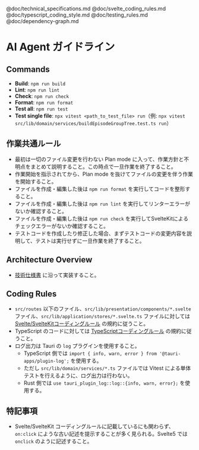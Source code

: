 @doc/technical_specifications.md
@doc/svelte_coding_rules.md
@doc/typescript_coding_style.md
@doc/testing_rules.md
@doc/dependency-graph.md

# AI Agent ガイドライン

## Commands

- **Build**: `npm run build`
- **Lint**: `npm run lint`
- **Check**: `npm run check`
- **Format**: `npm run format`
- **Test all**: `npm run test`
- **Test single file**: `npx vitest <path_to_test_file> run`（例: `npx vitest src/lib/domain/services/buildEpisodeGroupTree.test.ts run`）

## 作業共通ルール

- 最初は一切のファイル変更を行わない Plan mode に入って、作業方針と不明点をまとめて説明すること。この時点で一旦作業を終了すること。
- 作業開始を指示されてから、Plan mode を抜けてファイルの変更を伴う作業を開始すること。
- ファイルを作成・編集した後は `npm run format` を実行してコードを整形すること。
- ファイルを作成・編集した後は `npm run lint` を実行してリンターエラーがないか確認すること。
- ファイルを作成・編集した後は `npm run check` を実行してSvelteKitによるチェックエラーがないか確認すること。
- テストコードを作成したり修正した場合、まずテストコードの変更内容を説明して、テストは実行せずに一旦作業を終了すること。

## Architecture Overview

- [技術仕様書](doc/technical_specification.md) に沿って実装すること。

## Coding Rules

- `src/routes` 以下のファイル、`src/lib/presentation/components/*.svelte` ファイル、`src/lib/application/stores/*.svelte.ts` ファイルに対しては [Svelte/SvelteKitコーディングルール](doc/svelte_coding_rules.md) の規約に従うこと。
- TypeScript のコードに対しては [TypeScriptコーディングルール](doc/typescript_coding_style.md) の規約に従うこと。
- ログ出力は Tauri の `log` プラグインを使用すること。
  - TypeScript 側では `import { info, warn, error } from '@tauri-apps/plugin-log';` を使用する。
  - ただし `src/lib/domain/services/*.ts` ファイルでは Vitest による単体テストを行えるように、ログ出力は行わない。
  - Rust 側では `use tauri_plugin_log::log::{info, warn, error};` を使用する。

## 特記事項

- Svelte/SvelteKit コーディングルールに記載しているにも関わらず、`on:click` にような古い記述を提示することが多く見られる。Svelte5 では `onclick` のように記述すること。
